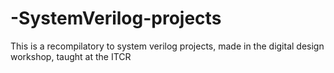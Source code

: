 # -SystemVerilog-projects
This is a recompilatory to system verilog projects, made in the digital design workshop, taught at the ITCR
